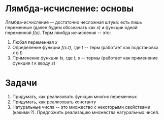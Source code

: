 # Лямбда-исчисление: основы
Лямбда-исчисление -- достаточно несложная штука: есть лишь переменные (далее будем обозначать как _x_) и функции одной переменной _f(x)_.
Терм лямбда исчисления -- это:
1) Любая переменная _x_
2) Определение функции _f(x.t)_, где _t_ -- терм (работает как подстановка _x_ в _t_)
3) Применение функции _ts_, где _t_, _s_ -- термы (работает как применение функции _t_ к вводу _s_)


# Задачи

1) Придумать, как реализовать функции многих переменных
2) Придумать, как реализовать константу
3) Натуральные числа -- это множество с некоторыми свойствами (какими ?). Предложить реализацию множества натуральных чисел.
